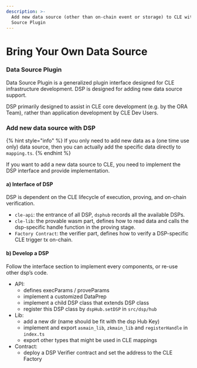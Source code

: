 ```yaml
---
description: >-
  Add new data source (other than on-chain event or storage) to CLE with Data
  Source Plugin
---
```


# Bring Your Own Data Source

### Data Source Plugin

Data Source Plugin is a generalized plugin interface designed for CLE infrastructure development. DSP is designed for adding new data source support.

DSP primarily designed to assist in CLE core development (e.g. by the ORA Team), rather than application development by CLE Dev Users.

### Add new data source with DSP

{% hint style="info" %}
If you only need to add new data as a (one time use only) data source, then you can actually add the specific data directly to `mapping.ts`.
{% endhint %}

If you want to add a new data source to CLE, you need to implement the DSP interface and provide implementation.

#### a) Interface of DSP

DSP is dependent on the CLE lifecycle of execution, proving, and on-chain verification.

* `cle-api`: the entrance of all DSP, `dsphub` records all the available DSPs.
* `cle-lib`: the provable wasm part, defines how to read data and calls the dsp-specific handle function in the proving stage.
* `Factory Contract`: the verifier part, defines how to verify a DSP-specific CLE trigger tx on-chain.

#### b) Develop a DSP

Follow the interface section to implement every components, or re-use other dsp’s code.

* API:
  * defines execParams / proveParams
  * implement a customized DataPrep
  * implement a child DSP class that extends DSP class
  * register this DSP class by `dspHub.setDSP` in `src/dsp/hub`
* Lib:
  * add a new dir (name should be fit with the dsp Hub Key)
  * implement and export `asmain_lib`, `zkmain_lib` and `registerHandle` in `index.ts`
  * export other types that might be used in CLE mappings
* Contract:
  * deploy a DSP Verifier contract and set the address to the CLE Factory
